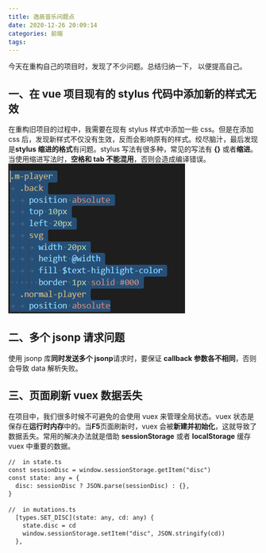```yaml
---
title: 逸辰音乐问题点
date: 2020-12-26 20:09:14
categories: 前端
tags:
---
```


今天在重构自己的项目时，发现了不少问题。总结归纳一下， 以便提高自己。

## 一、在 vue 项目现有的 stylus 代码中添加新的样式无效

在重构旧项目的过程中，我需要在现有 stylus 样式中添加一些 css。但是在添加 css 后，发现新样式不仅没有生效，反而会影响原有的样式。绞尽脑汁，最后发现是**stylus 缩进的格式**有问题。stylus 写法有很多种，常见的写法有 **{}** 或者**缩进**。当使用缩进写法时，**空格和 tab 不能混用**，否则会造成编译错误。
![stylus](/images/stylus_bug_reason.png)

## 二、多个 jsonp 请求问题

使用 jsonp 库**同时发送多个 jsonp**请求时，要保证 **callback 参数各不相同**，否则会导致 data 解析失败。

## 三、页面刷新 vuex 数据丢失

在项目中，我们很多时候不可避免的会使用 vuex 来管理全局状态。vuex 状态是保存在**运行时内存**中的。当**F5**页面刷新时，vuex 会被**新建并初始化**，这就导致了数据丢失。常用的解决办法就是借助 **sessionStorage** 或者 **localStorage** 缓存 vuex 中重要的数据。

```
//  in state.ts
const sessionDisc = window.sessionStorage.getItem("disc")
const state: any = {
  disc: sessionDisc ? JSON.parse(sessionDisc) : {},
}

//  in mutations.ts
  [types.SET_DISC](state: any, cd: any) {
    state.disc = cd
    window.sessionStorage.setItem("disc", JSON.stringify(cd))
  },
```
